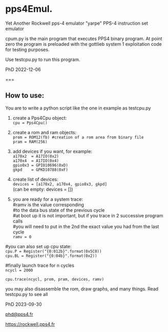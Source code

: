 # pps4Emul. 
Yet Another Rockwell pps-4 emulator "yarpe"
PPS-4 instruction set emulator

cpum.py is the main program that executes PPS4 binary program. At point zero the program is preloaded with the gottlieb system 1 exploitation code for testing purposes.

Use testcpu.py to run this program.

PhD 2022-12-06

===


## How to use:  
You are to write a python script like the one in example as testcpu.py


1. create a Pps4Cpu object:   
`cpu = Pps4Cpu()`


2. create a rom and ram objects:   
`prom = ROM12(fb) #creation of a rom area from binary file`      
`pram = RAM(256)`


3. add devices if you want, for example:  
`a170x2  = A17IO(0x2)`         
`a170x4  = A17IO(0x4)`  
`gpio0x3 = GPIO10696(0xD)`  
`gkpd    = GPKD10788(0xF)`   

4. create list of devices:    
`devices = [a170x2, a170x4, gpio0x3, gkpd]`   
(can be empty: devices = [])

5. you are ready for a system trace:  
#ramv is the value corresponding   
#to the data bus state of the previous cycle   
#at boot up it is not important, but if you trace in 2 successive program calls   
#you will need to put in the 2nd the exact value you had from the last cycle     
`ramv = 0` 

#you can also set up cpu state:   
`cpu.P = Register("{0:012b}".format(0x5C0))`    
`cpu.BL = Register("{0:04b}".format(0x2))`    

#finally launch trace 	for n cycles    
`ncycl = 2000`

`cpu.trace(ncycl, prom, pram, devices, ramv)`

you may also disassemble the rom, draw graphs, and many things. Read testcpu.py to see all

PhD 2023-09-30

phd@pps4.fr

https://rockwell.pps4.fr

